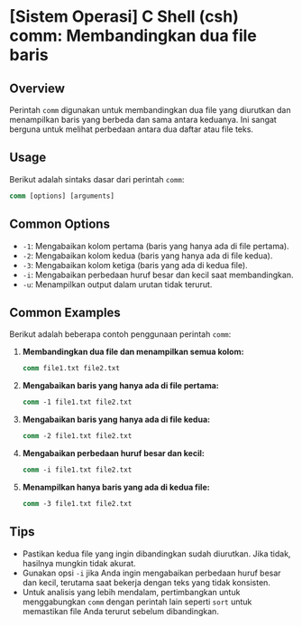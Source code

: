 # [Sistem Operasi] C Shell (csh) comm: Membandingkan dua file baris

## Overview
Perintah `comm` digunakan untuk membandingkan dua file yang diurutkan dan menampilkan baris yang berbeda dan sama antara keduanya. Ini sangat berguna untuk melihat perbedaan antara dua daftar atau file teks.

## Usage
Berikut adalah sintaks dasar dari perintah `comm`:

```csh
comm [options] [arguments]
```

## Common Options
- `-1`: Mengabaikan kolom pertama (baris yang hanya ada di file pertama).
- `-2`: Mengabaikan kolom kedua (baris yang hanya ada di file kedua).
- `-3`: Mengabaikan kolom ketiga (baris yang ada di kedua file).
- `-i`: Mengabaikan perbedaan huruf besar dan kecil saat membandingkan.
- `-u`: Menampilkan output dalam urutan tidak terurut.

## Common Examples
Berikut adalah beberapa contoh penggunaan perintah `comm`:

1. **Membandingkan dua file dan menampilkan semua kolom:**
   ```csh
   comm file1.txt file2.txt
   ```

2. **Mengabaikan baris yang hanya ada di file pertama:**
   ```csh
   comm -1 file1.txt file2.txt
   ```

3. **Mengabaikan baris yang hanya ada di file kedua:**
   ```csh
   comm -2 file1.txt file2.txt
   ```

4. **Mengabaikan perbedaan huruf besar dan kecil:**
   ```csh
   comm -i file1.txt file2.txt
   ```

5. **Menampilkan hanya baris yang ada di kedua file:**
   ```csh
   comm -3 file1.txt file2.txt
   ```

## Tips
- Pastikan kedua file yang ingin dibandingkan sudah diurutkan. Jika tidak, hasilnya mungkin tidak akurat.
- Gunakan opsi `-i` jika Anda ingin mengabaikan perbedaan huruf besar dan kecil, terutama saat bekerja dengan teks yang tidak konsisten.
- Untuk analisis yang lebih mendalam, pertimbangkan untuk menggabungkan `comm` dengan perintah lain seperti `sort` untuk memastikan file Anda terurut sebelum dibandingkan.